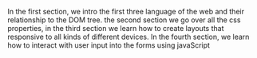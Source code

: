 In the first section, we intro the first three language of the web and their relationship to the DOM tree.
the second section we go over all the css properties,
in the third section we learn how to create layouts that responsive to all kinds of different devices.
In the fourth section, we learn how to interact with user input into the forms using javaScript
